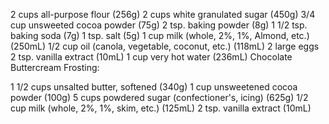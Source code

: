 2 cups all-purpose flour (256g)
2 cups white granulated sugar (450g)
3/4 cup unsweeted cocoa powder (75g)
2 tsp. baking powder (8g)
1 1/2 tsp. baking soda (7g)
1 tsp. salt (5g)
1 cup milk (whole, 2%, 1%, Almond, etc.) (250mL)
1/2 cup oil (canola, vegetable, coconut, etc.) (118mL)
2 large eggs
2 tsp. vanilla extract (10mL)
1 cup very hot water (236mL)
Chocolate Buttercream Frosting:

1 1/2 cups unsalted butter, softened (340g)
1 cup unsweetened cocoa powder (100g)
5 cups powdered sugar (confectioner's, icing) (625g)
1/2 cup milk (whole, 2%, 1%, skim, etc.) (125mL)
2 tsp. vanilla extract (10mL)